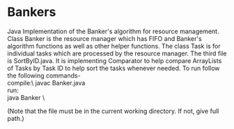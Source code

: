 # Bankers
Java Implementation of the Banker's algorithm for resource management. Class Banker is the resource manager which has FIFO and Banker's algorithm functions as well as other helper functions. The class Task is for individual tasks which are processed by the resource manager. The third file is SortByID.java. It is implementing Comparator to help compare ArrayLists of Tasks by Task ID to help sort the tasks whenever needed. To run follow the following commands-\
compile:\ 
javac Banker.java\
run:\
java Banker <filename>\
  
(Note that the file must be in the current working directory. If not, give full
path.)
